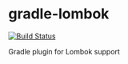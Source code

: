 # gradle-lombok
[![Build Status](https://travis-ci.org/franzbecker/gradle-lombok.svg?branch=master)](https://travis-ci.org/franzbecker/gradle-lombok)

Gradle plugin for Lombok support
